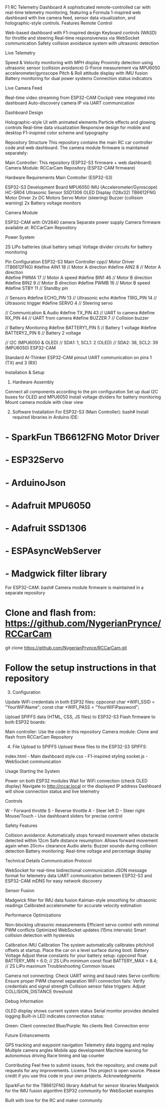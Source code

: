 F1 RC Telemetry Dashboard
A sophisticated remote-controlled car with real-time telemetry monitoring, featuring a Formula 1-inspired web dashboard with live camera feed, sensor data visualization, and holographic-style controls.
Features
Remote Control

Web-based dashboard with F1-inspired design
Keyboard controls (WASD) for throttle and steering
Real-time responsiveness via WebSocket communication
Safety collision avoidance system with ultrasonic detection

Live Telemetry

Speed & Velocity monitoring with MPH display
Proximity detection using ultrasonic sensor (collision avoidance)
G-Force measurement via MPU6050 accelerometer/gyroscope
Pitch & Roll attitude display with IMU fusion
Battery monitoring for dual power systems
Connection status indicators

Live Camera Feed

Real-time video streaming from ESP32-CAM
Cockpit view integrated into dashboard
Auto-discovery camera IP via UART communication

Dashboard Design

Holographic-style UI with animated elements
Particle effects and glowing controls
Real-time data visualization
Responsive design for mobile and desktop
F1-inspired color scheme and typography

Repository Structure
This repository contains the main RC car controller code and web dashboard. The camera module firmware is maintained separately:

Main Controller: This repository (ESP32-S3 firmware + web dashboard)
Camera Module: RCCarCam Repository (ESP32-CAM firmware)

Hardware Requirements
Main Controller (ESP32-S3)

ESP32-S3 Development Board
MPU6050 IMU (Accelerometer/Gyroscope)
HC-SR04 Ultrasonic Sensor
SSD1306 OLED Display (128x32)
TB6612FNG Motor Driver
2x DC Motors
Servo Motor (steering)
Buzzer (collision warning)
2x Battery voltage monitors

Camera Module

ESP32-CAM with OV2640 camera
Separate power supply
Camera firmware available at: RCCarCam Repository

Power System

2S LiPo batteries (dual battery setup)
Voltage divider circuits for battery monitoring

Pin Configuration
ESP32-S3 Main Controller
cpp// Motor Driver (TB6612FNG)
#define AIN1 18     // Motor A direction
#define AIN2 8      // Motor A direction  
#define PWMA 17     // Motor A speed
#define BIN1 46     // Motor B direction
#define BIN2 9      // Motor B direction
#define PWMB 16     // Motor B speed
#define STBY 11     // Standby pin

// Sensors
#define ECHO_PIN 13 // Ultrasonic echo
#define TRIG_PIN 14 // Ultrasonic trigger
#define SERVO 4     // Steering servo

// Communication & Audio
#define TX_PIN 43   // UART to camera
#define RX_PIN 44   // UART from camera
#define BUZZER 7    // Collision buzzer

// Battery Monitoring
#define BATTERY1_PIN 5  // Battery 1 voltage
#define BATTERY2_PIN 6  // Battery 2 voltage

// I2C (MPU6050 & OLED)
// SDA1: 1, SCL1: 2 (OLED)
// SDA2: 38, SCL2: 39 (MPU6050)
ESP32-CAM

Standard AI-Thinker ESP32-CAM pinout
UART communication on pins 1 (TX) and 3 (RX)

Installation & Setup
1. Hardware Assembly

Connect all components according to the pin configuration
Set up dual I2C buses for OLED and MPU6050
Install voltage dividers for battery monitoring
Mount camera module with clear view

2. Software Installation
For ESP32-S3 (Main Controller):
bash# Install required libraries in Arduino IDE:
# - SparkFun TB6612FNG Motor Driver
# - ESP32Servo
# - ArduinoJson
# - Adafruit MPU6050
# - Adafruit SSD1306
# - ESPAsyncWebServer
# - Madgwick filter library
For ESP32-CAM:
bash# Camera module firmware is maintained in a separate repository
# Clone and flash from: https://github.com/NygerianPrynce/RCCarCam
git clone https://github.com/NygerianPrynce/RCCarCam.git
# Follow the setup instructions in that repository
3. Configuration

Update WiFi credentials in both ESP32 files:
cppconst char *WIFI_SSID = "YourWiFiName";
const char *WIFI_PASS = "YourWiFiPassword";

Upload SPIFFS data (HTML, CSS, JS files) to ESP32-S3
Flash firmware to both ESP32 boards:

Main controller: Use the code in this repository
Camera module: Clone and flash from RCCarCam Repository



4. File Upload to SPIFFS
Upload these files to the ESP32-S3 SPIFFS:

index.html - Main dashboard
style.css - F1-inspired styling
socket.js - WebSocket communication

Usage
Starting the System

Power on both ESP32 modules
Wait for WiFi connection (check OLED display)
Navigate to http://rccar.local or the displayed IP address
Dashboard will show connection status and live telemetry

Controls

W - Forward throttle
S - Reverse throttle
A - Steer left
D - Steer right
Mouse/Touch - Use dashboard sliders for precise control

Safety Features

Collision avoidance: Automatically stops forward movement when obstacle detected within 12cm
Safe distance resumption: Allows forward movement again when 20cm+ clearance
Audio alerts: Buzzer sounds during collision detection
Battery monitoring: Real-time voltage and percentage display

Technical Details
Communication Protocol

WebSocket for real-time bidirectional communication
JSON message format for telemetry data
UART communication between ESP32-S3 and ESP32-CAM
mDNS for easy network discovery

Sensor Fusion

Madgwick filter for IMU data fusion
Kalman-style smoothing for ultrasonic readings
Calibrated accelerometer for accurate velocity estimation

Performance Optimizations

Non-blocking ultrasonic measurements
Efficient servo control with minimal PWM conflicts
Optimized WebSocket updates (15ms intervals)
Smart collision detection with hysteresis

Calibration
IMU Calibration
The system automatically calibrates pitch/roll offsets at startup. Place the car on a level surface during boot.
Battery Voltage
Adjust these constants for your battery setup:
cppconst float BATTERY_MIN = 6.0;  // 2S LiPo minimum
const float BATTERY_MAX = 8.4;  // 2S LiPo maximum
Troubleshooting
Common Issues

Camera not connecting: Check UART wiring and baud rates
Servo conflicts: Ensure proper PWM channel separation
WiFi connection fails: Verify credentials and signal strength
Collision sensor false triggers: Adjust COLLISION_DISTANCE threshold

Debug Information

OLED display shows current system status
Serial monitor provides detailed logging
Built-in LED indicates connection status:

Green: Client connected
Blue/Purple: No clients
Red: Connection error



Future Enhancements

 GPS tracking and waypoint navigation
 Telemetry data logging and replay
 Multiple camera angles
 Mobile app development
 Machine learning for autonomous driving
 Race timing and lap counter

Contributing
Feel free to submit issues, fork the repository, and create pull requests for any improvements.
License
This project is open source. Please credit if you use this code in your own projects.
Acknowledgments

SparkFun for the TB6612FNG library
Adafruit for sensor libraries
Madgwick for the IMU fusion algorithm
ESP32 community for WebSocket examples


Built with love for the RC and maker community
